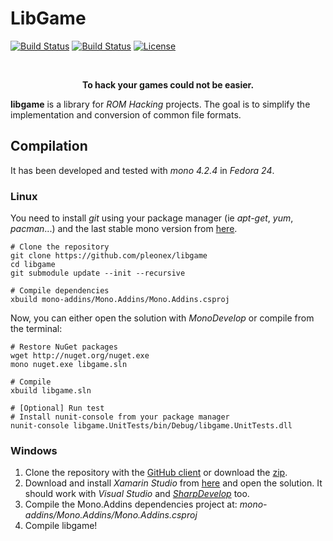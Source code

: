 # LibGame

[![Build Status](https://travis-ci.org/pleonex/libgame.svg?branch=converters)](https://travis-ci.org/pleonex/libgame)
[![Build Status](https://ci.appveyor.com/api/projects/status/hjgmge090s7962q6/branch/converters?svg=true)](https://ci.appveyor.com/project/pleonex/libgame/branch/converters)
[![License](https://img.shields.io/badge/license-GPL%20V3-blue.svg?style=flat)](http://www.gnu.org/copyleft/gpl.html)

<br>
<p align="center"><b>To hack your games could not be easier.</b></p>

**libgame** is a library for *ROM Hacking* projects. The goal is to simplify the implementation and conversion of common file formats.


## Compilation
It has been developed and tested with *mono 4.2.4* in *Fedora 24*.

### Linux
You need to install *git* using your package manager (ie *apt-get*, *yum*, *pacman*...) and the last stable mono version from [here](http://www.mono-project.com/docs/getting-started/install/linux/).
``` shell
# Clone the repository
git clone https://github.com/pleonex/libgame
cd libgame
git submodule update --init --recursive

# Compile dependencies
xbuild mono-addins/Mono.Addins/Mono.Addins.csproj
```

Now, you can either open the solution with *MonoDevelop* or compile from the terminal:
``` shell
# Restore NuGet packages
wget http://nuget.org/nuget.exe
mono nuget.exe libgame.sln

# Compile
xbuild libgame.sln

# [Optional] Run test
# Install nunit-console from your package manager
nunit-console libgame.UnitTests/bin/Debug/libgame.UnitTests.dll
```

### Windows
1. Clone the repository with the [GitHub client](https://windows.github.com/) or download the [zip](https://github.com/pleonex/libgame/archive/converters.zip).
2. Download and install *Xamarin Studio* from [here](http://www.monodevelop.com/download/) and open the solution. It should work with *Visual Studio* and [*SharpDevelop*](http://www.icsharpcode.net/OpenSource/SD/Download/) too.
3. Compile the Mono.Addins dependencies project at: *mono-addins/Mono.Addins/Mono.Addins.csproj*
4. Compile libgame!

